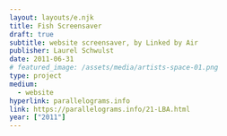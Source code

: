 ```yaml
---
layout: layouts/e.njk
title: Fish Screensaver
draft: true
subtitle: website screensaver, by Linked by Air
publisher: Laurel Schwulst
date: 2011-06-31
# featured_image: /assets/media/artists-space-01.png
type: project
medium:
  - website
hyperlink: parallelograms.info
link: https://parallelograms.info/21-LBA.html
year: ["2011"]
---
```

